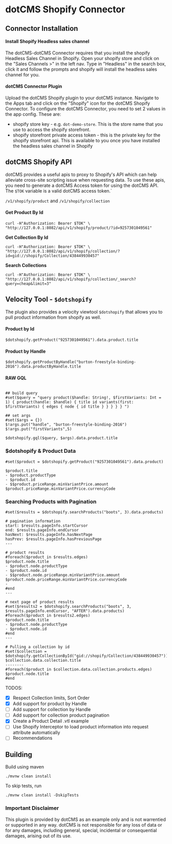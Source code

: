 # dotCMS Shopify Connector

## Connector Installation

#### Install Shopify Headless sales channel
The dotCMS-dotCMS Connector requires that you install the shopify Headless Sales Channel in Shopify.  Open your shopify store and click on the "Sales Channels >" in the left nav.  Type in "Headless" in the search box, click it and follow the prompts and shopify will install the headless sales channel for you.  

#### dotCMS Connector Plugin
Upload the dotCMS Shopify plugin to your dotCMS instance. Navigate to the Apps tab and click on the "Shopify" icon for the dotCMS Shopify Connector.
To configure the dotCMS Connector, you need to set 2 values in the app config. These are:

- shopify store key - e.g. `dot-demo-store`. This is the store name that you use to access the shopify storefront.
- shopify storefront private access token - this is the private key for the shopify storefront api.  This is available to you once you have installed the headless sales channel in Shopify



## dotCMS Shopify API

dotCMS provides a useful apis to proxy to Shopify's API which can help alleviate 
cross-site scripting issue when requesting data.  To use these apis, you need to 
generate a dotCMS Access token for using the dotCMS API.  The `$TOK` variable is 
a valid dotCMS access token.`



`/v1/shopify/product`
and
`/v1/shopify/collection`

#### Get Product By Id
```
curl -H"Authorization: Bearer $TOK" \
"http://127.0.0.1:8082/api/v1/shopify/product/?id=9257301049561"
```
**Get Collection By Id**
```
curl -H"Authorization: Bearer $TOK" \
"http://127.0.0.1:8082/api/v1/shopify/collection/?id=gid://shopify/Collection/438449930457"
```

**Search Collections**
```
curl -H"Authorization: Bearer $TOK" \
"http://127.0.0.1:8082/api/v1/shopify/collection/_search?query=cheap&limit=3"
```



## Velocity Tool - `$dotshopify`
The plugin also provides a velocity viewtool  `$dotshopify` that allows you to pull product information from shopify as well. 

#### Product by Id
```
$dotshopify.getProduct("9257301049561").data.product.title
```


#### Product by Handle
```
$dotshopify.getProductByHandle("burton-freestyle-binding-2016").data.productByHandle.title
```

#### RAW GQL

```

## build query
#set($query = "query product($handle: String!, $firstVariants: Int = 1) { product(handle: $handle) { title id variants(first: $firstVariants) { edges { node { id title } } } } } ")

## set args
#set($args = {})
$!args.put("handle", "burton-freestyle-binding-2016")
$!args.put("firstVariants",5)

$dotshopify.gql($query, $args).data.product.title
```



### $dotshopify & Product Data

```
#set($product = $dotshopify.getProduct("9257301049561").data.product)

$product.title
- $product.productType
- $product.id
- $$product.priceRange.minVariantPrice.amount $product.priceRange.minVariantPrice.currencyCode
```


### Searching Products with Pagination
```
#set($results = $dotshopify.searchProducts("boots", 3).data.products)

# pagination information
start: $results.pageInfo.startCursor
end: $results.pageInfo.endCursor
hasNext: $results.pageInfo.hasNextPage
hasPrev: $results.pageInfo.hasPreviousPage
---

# product results
#foreach($product in $results.edges)
$product.node.title
- $product.node.productType
- $product.node.id
- $$product.node.priceRange.minVariantPrice.amount $product.node.priceRange.minVariantPrice.currencyCode
- 
#end
---

# next page of product results
#set($results2 = $dotshopify.searchProducts("boots", 3, $results.pageInfo.endCursor, "AFTER").data.products)
#foreach($product in $results2.edges)
$product.node.title
- $product.node.productType
- $product.node.id
#end
---

# Pulling a collection by id
#set($collection = $dotshopify.getCollectionById("gid://shopify/Collection/438449930457"))
$collection.data.collection.title
--------
#foreach($product in $collection.data.collection.products.edges)
$product.node.title
#end
```


TODOS: 

- [x] Respect Collection limits, Sort Order
- [x] Add support for product by Handle
- [ ] Add support for collection by Handle
- [ ] Add support for collection product pagination
- [x] Create a Product Detail .vtl example
- [ ] Use Shopify Interceptor to load product information into request attribute automatically
- [ ] Recommendations

## Building

Build using maven

```
./mvnw clean install
```

To skip tests, run

```
./mvnw clean install -DskipTests
```






### Important Disclaimer

This plugin is provided by dotCMS as an example only and is not warrentied or supported in any way. dotCMS is not responsible for any loss of data or for any damages, including
general, special, incidental or consequential damages, arising out of its use.
